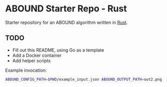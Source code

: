 # ABOUND Starter Repo - Rust

Starter repository for an ABOUND algorithm written in [Rust](https://www.rust-lang.org/).

## TODO

- Fill out this README, using Go as a template
- Add a Docker container
- Add helper scripts

Example invocation:

```bash
ABOUND_CONFIG_PATH=$PWD/example_input.json ABOUND_OUTPUT_PATH=out2.png cargo run
```